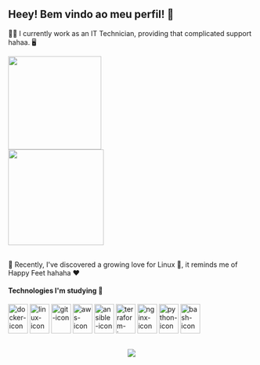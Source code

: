  
## Heey! Bem vindo ao meu perfil! 🐧

👨‍💻 I currently work as an IT Technician, providing that complicated support hahaa. 🖥️ 
 <br/>
 
 <div align="left">
   <img height="190em" src="https://github-readme-stats.vercel.app/api?username=daantascaio&show_icons=true&theme=dark&include_all_commits=false&count_private=true&show=reviews"/>
   <br/>
   <img height="195em" src="https://github-readme-stats.vercel.app/api/top-langs/?username=daantascaio&layout=compact&langs_count=15&theme=dark"/>
 </div>
  
 <br/>
 
 🥰 Recently, I've discovered a growing love for Linux 🐧, it reminds me of Happy Feet hahaha ❤️
 <br/>
 
 <div  align="ritgh"> 
     <h4> Technologies I'm studying 📁</h4>
     <img height="60" width="40" alt="docker-icon"  src="https://cdn.jsdelivr.net/gh/devicons/devicon/icons/docker/docker-plain.svg">
     <img height="60" width="40" alt="linux-icon" src="https://cdn.jsdelivr.net/gh/devicons/devicon/icons/linux/linux-original.svg">
     <img height="60" width="40" alt="git-icon" src="https://cdn.jsdelivr.net/gh/devicons/devicon/icons/git/git-plain.svg">
     <img height="60" width="40" alt="aws-icon" src="https://cdn.jsdelivr.net/gh/devicons/devicon/icons/amazonwebservices/amazonwebservices-original.svg">
     <img height="60" width="40" alt="ansible-icon" src="https://cdn.jsdelivr.net/gh/devicons/devicon/icons/ansible/ansible-original.svg">
     <img height="60" width="40" alt="terraform-icon" src="https://cdn.jsdelivr.net/gh/devicons/devicon/icons/terraform/terraform-original.svg">
     <img height="60" width="40" alt="nginx-icon" src="https://cdn.jsdelivr.net/gh/devicons/devicon/icons/nginx/nginx-original.svg"> 
     <img height="60" width="40" alt="python-icon" src="https://cdn.jsdelivr.net/gh/devicons/devicon/icons/python/python-original.svg" />
     <img height="60" width="40" alt="bash-icon" src="https://cdn.jsdelivr.net/gh/devicons/devicon/icons/bash/bash-plain.svg" />
 
   </div>
   
 ##
      
 <div align="center"> 
   <a href="https://www.linkedin.com/in/caio-dantas-2a0652228" target="_blank"><img src="https://img.shields.io/badge/-LinkedIn-%230077B5?style=for-the-badge&logo=linkedin&logoColor=white" target="_blank"></a>  
 </div>

